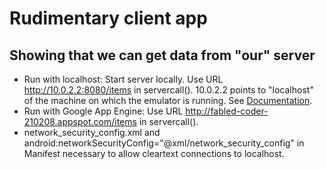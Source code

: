 # Rudimentary client app
## Showing that we can get data from "our" server
* Run with localhost: Start server locally. Use URL http://10.0.2.2:8080/items in servercall(). 
  10.0.2.2 points to "localhost" of the machine on which the emulator is running.
  See [Documentation](https://developer.android.com/studio/run/emulator-networking).
* Run with Google App Engine: Use URL http://fabled-coder-210208.appspot.com/items in servercall().
* network_security_config.xml and android:networkSecurityConfig="@xml/network_security_config"
  in Manifest necessary to allow cleartext connections to localhost.
